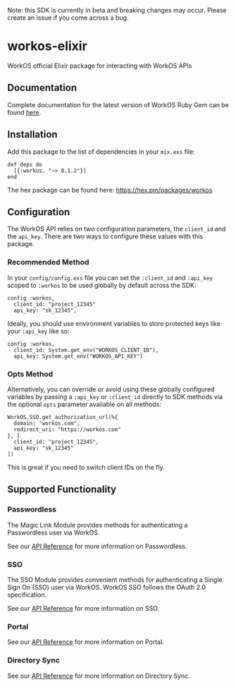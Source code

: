 Note: this SDK is currently in beta and breaking changes may occur. Please create an issue if you come across a bug.

# workos-elixir

WorkOS official Elixir package for interacting with WorkOS APIs

## Documentation

Complete documentation for the latest version of WorkOS Ruby Gem can be found [here](https://workos-inc.github.io/workos-ruby/).

## Installation
Add this package to the list of dependencies in your `mix.exs` file:
```
def deps do
  [{:workos, "~> 0.1.2"}]
end
```
The hex package can be found here: https://hex.pm/packages/workos

## Configuration
The WorkOS API relies on two configuration parameters, the `client_id` and the `api_key`. There are two ways to configure these values with this package.

### Recommended Method
In your `config/config.exs` file you can set the `:client_id` and `:api_key` scoped to `:workos` to be used globally by default across the SDK:
```
config :workos, 
  client_id: "project_12345"
  api_key: "sk_12345",
```

Ideally, you should use environment variables to store protected keys like your `:api_key` like so:
```
config :workos, 
  client_id: System.get_env("WORKOS_CLIENT_ID"),
  api_key: System.get_env("WORKOS_API_KEY")
```

### Opts Method
Alternatively, you can override or avoid using these globally configured variables by passing a `:api_key` or `:client_id` directly to SDK methods via the optional `opts` parameter available on all methods:
```
WorkOS.SSO.get_authorization_url(%{
  domain: "workos.com",
  redirect_uri: "https://workos.com"
}, [
  client_id: "project_12345",
  api_key: "sk_12345"
])
```
This is great if you need to switch client IDs on the fly.

## Supported Functionality
### Passwordless
The Magic Link Module provides methods for authenticating a Passwordless user via WorkOS.

See our [API
Reference](https://workos.com/docs/sso/configuring-magic-link)
for more information on Passwordless.

### SSO
The SSO Module provides convenient methods for authenticating a Single Sign On (SSO) user via WorkOS. WorkOS SSO follows the OAuth 2.0 specification.

See our [API
Reference](https://docs.workos.com/sso/overview)
for more information on SSO.

### Portal
See our [API
Reference](https://workos.com/docs/admin-portal/guide)
for more information on Portal.

### Directory Sync
See our [API
Reference](https://docs.workos.com/directory-sync/overview)
for more information on Directory Sync.
